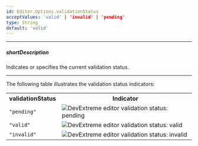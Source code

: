 ```yaml
---
id: Editor.Options.validationStatus
acceptValues: 'valid' | 'invalid' | 'pending'
type: String
default: 'valid'
---
```

---
##### shortDescription
Indicates or specifies the current validation status.

---
The following table illustrates the validation status indicators:

<div class="simple-table">
    <table id="validation-status">
        <tr>
          <th>validationStatus</th>
          <th>Indicator</th>
        </tr>
        <tr>
          <td><code>"pending"</code></td>
          <td><img src="/Content/images/doc/20_1/UiWidgets/text-box-validation-pending.png" alt="DevExtreme editor validation status: pending" /></td>
        </tr>
        <tr>
          <td><code>"valid"</code></td>
          <td><img src="/Content/images/doc/20_1/UiWidgets/text-box-validation-valid.png" alt="DevExtreme editor validation status: valid" /></td>
        </tr>
        <tr>
          <td><code>"invalid"</code></td>
          <td><img src="/Content/images/doc/20_1/UiWidgets/text-box-validation-invalid.png" alt="DevExtreme editor validation status: invalid" /></td>
        </tr>
    </table>
</div>
